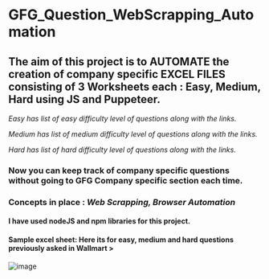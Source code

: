 # GFG_Question_WebScrapping_Automation

## The aim of this project is to AUTOMATE the creation of company specific EXCEL FILES consisting of 3 Worksheets each : Easy, Medium, Hard using JS and Puppeteer.

*Easy has list of easy difficulty level of questions along with the links.*

*Medium has list of medium difficulty level of questions along with the links.*

*Hard has list of hard difficulty level of questions along with the links.*

### Now you can keep track of company specific questions without going to GFG Company specific section each time.

### Concepts in place : *Web Scrapping, Browser Automation*

#### I have used nodeJS and npm libraries for this project.

#### Sample excel sheet: Here its for easy, medium and hard questions previously asked in Wallmart >
![image](https://user-images.githubusercontent.com/73374498/139572587-5664d581-571a-44d0-8e2b-5e4cca3b520c.png)



 
